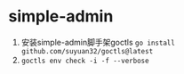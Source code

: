# simple-admin

1. 安装simple-admin脚手架goctls `go install github.com/suyuan32/goctls@latest`
2. `goctls env check -i -f --verbose`
